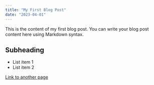 ```yaml
---
title: "My First Blog Post"
date: "2023-04-01"
---
```


This is the content of my first blog post. You can write your blog post content here using Markdown syntax.

## Subheading

- List item 1
- List item 2

[Link to another page](https://example.com)